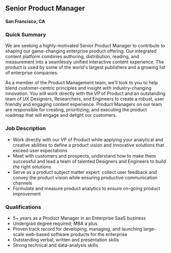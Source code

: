 ## Senior Product Manager
#### San Francisco, CA

### Quick Summary
We are seeking a highly-motivated Senior Product Manager to contribute to shaping our game-changing enterprise product offering. Our integrated content platform combines authoring, distribution, reading, and measurement into a seamlessly unified interactive content experience. The product is used by some of the world's largest publishers and a growing list of enterprise companies.

As a member of the Product Management team, we’ll look to you to help blend customer-centric principles and insight with industry-changing innovation. You will work directly with the VP of Product and an outstanding team of UX Designers, Researchers, and Engineers to create a robust, user friendly and engaging content experience. Product Managers on our team are responsible for creating, prioritizing, and executing the product roadmap that will engage and delight our customers.

### Job Description
+	Work directly with our VP of Product while applying your analytical and creative abilities to define a product vision and innovative solutions that exceed user expectations
+	Meet with customers and prospects, understand how to make them successful and lead a team of talented Designers and Engineers to build the right solutions
+	Serve as a product subject matter expert: collect user feedback and convey the product vision while ensuring productive communication channels
+	Formulate and measure product analytics to ensure on-going product improvement

### Qualifications
+	5+ years as a Product Manager in an Enterprise SaaS business
+	Undergrad degree required; MBA a plus
+	Proven track record for developing, managing, and launching large-scale web-based software products for the enterprise
+	Outstanding verbal, written and presentation skills
+	Strong technical and data-analysis skills
